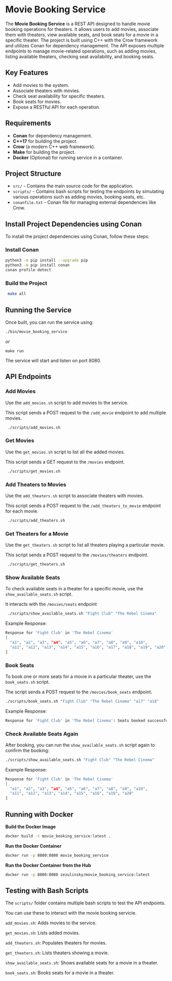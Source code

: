 # Movie Booking Service

The **Movie Booking Service** is a REST API designed to handle movie booking operations for theaters. It allows users to add movies, associate them with theaters, view available seats, and book seats for a movie in a specific theater. The project is built using C++ with the Crow framework and utilizes Conan for dependency management. The API exposes multiple endpoints to manage movie-related operations, such as adding movies, listing available theaters, checking seat availability, and booking seats.

## Key Features

- Add movies to the system.
- Associate theaters with movies.
- Check seat availability for specific theaters.
- Book seats for movies.
- Expose a RESTful API for each operation.

## Requirements

- **Conan** for dependency management.
- **C++17** for building the project.
- **Crow** (a modern C++ web framework).
- **Make** for building the project.
- **Docker** (Optional) for running service in a container.

## Project Structure

- `src/` - Contains the main source code for the application.
- `scripts/` - Contains bash scripts for testing the endpoints by simulating various operations such as adding movies, booking seats, etc.
- `conanfile.txt` - Conan file for managing external dependencies like Crow.

## Install Project Dependencies using Conan

To install the project dependencies using Conan, follow these steps:

### Install Conan
   ```bash
   python3 -m pip install --upgrade pip
   python3 -m pip install conan
   conan profile detect
   ```

### Build the Project
   ```bash
    make all
   ```

## Running the Service
Once built, you can run the service using:
```bash
./bin/movie_booking_service
```

*or*
```
make run
```

The service will start and listen on port 8080.

## API Endpoints
### Add Movies
Use the `add_movies.sh` script to add movies to the service.

This script sends a POST request to the `/add_movie` endpoint to add multiple movies.
   ```bash
    ./scripts/add_movies.sh
   ```

### Get Movies
Use the `get_movies.sh` script to list all the added movies.

This script sends a GET request to the `/movies` endpoint.
   ```bash
    ./scripts/get_movies.sh
   ```

### Add Theaters to Movies
Use the `add_theaters.sh` script to associate theaters with movies.

This script sends a POST request to the `/add_theaters_to_movie` endpoint for each movie.
   ```bash
    ./scripts/add_theaters.sh
   ```

### Get Theaters for a Movie
Use the `get_theaters.sh` script to list all theaters playing a particular movie.

This script sends a POST request to the `/movies/theaters` endpoint.
   ```bash
    ./scripts/get_theaters.sh
   ```

### Show Available Seats
To check available seats in a theater for a specific movie, use the `show_available_seats.sh` script.

It interacts with the `/movies/seats` endpoint
   ```bash
    ./scripts/show_available_seats.sh "Fight Club" "The Rebel Cinema"
   ```

Example Response:
```bash
Response for 'Fight Club' in 'The Rebel Cinema'
[
  "a1", "a2", "a3", "a4", "a5", "a6", "a7", "a8", "a9", "a10",
  "a11", "a12", "a13", "a14", "a15", "a16", "a17", "a18", "a19", "a20"
]
```

### Book Seats
To book one or more seats for a movie in a particular theater, use the `book_seats.sh` script.

The script sends a POST request to the `/movies/book_seats` endpoint.
   ```bash
   ./scripts/book_seats.sh "Fight Club" "The Rebel Cinema" "a17" "a18"
   ```

Example Response:
```bash
Response for 'Fight Club' in 'The Rebel Cinema': Seats booked successfully.
```

### Check Available Seats Again
After booking, you can run the `show_available_seats.sh` script again to confirm the booking:

```bash
./scripts/show_available_seats.sh "Fight Club" "The Rebel Cinema"
```

Example Response:
```bash
Response for 'Fight Club' in 'The Rebel Cinema'
[
  "a1", "a2", "a3", "a4", "a5", "a6", "a7", "a8", "a9", "a10",
  "a11", "a12", "a13", "a14", "a15", "a16", "a19", "a20"
]
```

## Running with Docker
**Build the Docker Image**
   ```bash
   docker build -t movie_booking_service:latest .
   ```
**Run the Docker Container**
   ```bash
   docker run -p 8080:8080 movie_booking_service
   ```

**Run the Docker Container from the Hub**
   ```bash
   docker run -p 8080:8080 zezulinsky/movie_booking_service:latest
   ```

## Testing with Bash Scripts
The `scripts/` folder contains multiple bash scripts to test the API endpoints.

You can use these to interact with the movie booking servicie.

`add_movies.sh`: Adds movies to the service.

`get_movies.sh`: Lists added movies.

`add_theaters.sh`: Populates theaters for movies.

`get_theaters.sh`: Lists theaters showing a movie.

`show_available_seats.sh`: Shows available seats for a movie in a theater.

`book_seats.sh`: Books seats for a movie in a theater.
